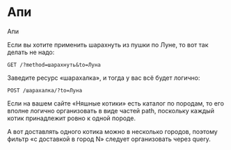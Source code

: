 # Апи

Апи

Если вы хотите применить шарахнуть из пушки по Луне, то вот так делать не надо:

	GET /?method=шарахнуть&to=Луна

Заведите ресурс «шарахалка», и тогда у вас всё будет логично:

	POST /шарахалка/?to=Луна

Если на вашем сайте «Няшные котики» есть каталог по породам,
то его вполне логично организовать в виде частей path,
поскольку каждый котик принадлежит ровно к одной породе.

А вот доставлять одного котика можно в несколько городов,
поэтому фильтр «с доставкой в город N» следует организовать через query.
